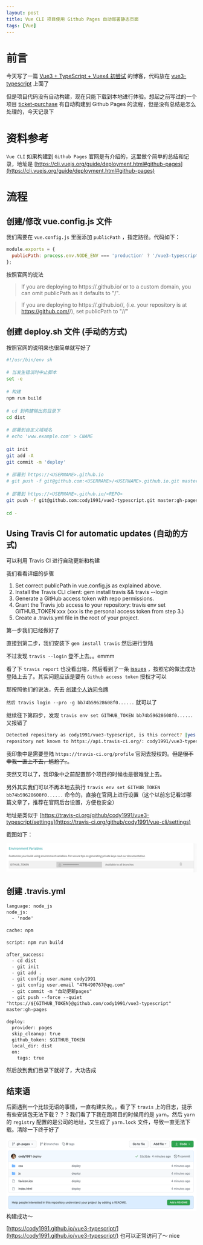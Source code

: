 ```yaml
---
layout: post
title: Vue CLI 项目使用 Github Pages 自动部署静态页面
tags: [Vue]
---
```


# 前言

今天写了一篇 [Vue3 + TypeScript + Vuex4 初尝试](https://codytang.cn/2021/03/20/vue3-ts-list/) 的博客，代码放在 [vue3-typescript](https://github.com/cody1991/vue3-typescript) 上面了

但是项目代码没有自动构建，现在只能下载到本地进行体验。想起之前写过的一个项目 [ticket-purchase](https://github.com/cody1991/ticket-purchase) 有自动构建到 Github Pages 的流程，但是没有总结是怎么处理的，今天记录下

# 资料参考

`Vue CLI` 如果构建到 `Github Pages` 官网是有介绍的，这里做个简单的总结和记录，地址是 [https://cli.vuejs.org/guide/deployment.html#github-pages](https://cli.vuejs.org/guide/deployment.html#github-pages)

# 流程

## 创建/修改 vue.config.js 文件

我们需要在 `vue.config.js` 里面添加 `publicPath` ，指定路径。代码如下：

```js
module.exports = {
  publicPath: process.env.NODE_ENV === 'production' ? '/vue3-typescript/' : '/',
};
```

按照官网的说法

> If you are deploying to https://<USERNAME>.github.io/ or to a custom domain, you can omit publicPath as it defaults to "/".

> If you are deploying to https://<USERNAME>.github.io/<REPO>/, (i.e. your repository is at https://github.com/<USERNAME>/<REPO>), set publicPath to "/<REPO>/"

## 创建 deploy.sh 文件 (手动的方式)

按照官网的说明来也很简单就写好了

```sh
#!/usr/bin/env sh

# 当发生错误时中止脚本
set -e

# 构建
npm run build

# cd 到构建输出的目录下
cd dist

# 部署到自定义域域名
# echo 'www.example.com' > CNAME

git init
git add -A
git commit -m 'deploy'

# 部署到 https://<USERNAME>.github.io
# git push -f git@github.com:<USERNAME>/<USERNAME>.github.io.git master

# 部署到 https://<USERNAME>.github.io/<REPO>
git push -f git@github.com:cody1991/vue3-typescript.git master:gh-pages

cd -
```

## Using Travis CI for automatic updates (自动的方式)

可以利用 Travis CI 进行自动更新和构建

我们看看详细的步骤

1. Set correct publicPath in vue.config.js as explained above.
2. Install the Travis CLI client: gem install travis && travis --login
3. Generate a GitHub access token with repo permissions.
4. Grant the Travis job access to your repository: travis env set GITHUB_TOKEN xxx (xxx is the personal access token from step 3.)
5. Create a .travis.yml file in the root of your project.

第一步我们已经做好了

直接到第二步，我们安装下 `gem install travis` 然后进行登陆

不过发现 `travis --login` 登不上去。。emmm

看了下 `travis report` 也没看出啥，然后看到了一条 [issues](https://github.com/travis-ci/travis.rb/issues/788#issuecomment-750927765) ，按照它的做法成功登陆上去了。其实问题应该是要有 `Github access token` 授权才可以

那按照他们的说法，先去 [创建个人访问令牌](https://docs.github.com/cn/github/authenticating-to-github/creating-a-personal-access-token)

`然后 travis login --pro -g bb74b59628608f0......` 就可以了

继续往下第四步，发现 `travis env set GITHUB_TOKEN bb74b59628608f0......` 又报错了

```bash
Detected repository as cody1991/vue3-typescript, is this correct? |yes| yes
repository not known to https://api.travis-ci.org/: cody1991/vue3-typescript
```

我印象中是需要登陆 `https://travis-ci.org/profile` 官网去授权的。<del>但是很不幸我一直上不去，尴尬了。</del>。

突然又可以了，我印象中之前配置那个项目的时候也是很难登上去。

另外其实我们可以不再本地去执行 `travis env set GITHUB_TOKEN bb74b59628608f0......` 命令的，直接在官网上进行设置（这个以前忘记看过哪篇文章了，推荐在官网后台设置，方便也安全）

地址是类似于 [https://travis-ci.org/github/cody1991/vue3-typescript/settings](https://travis-ci.org/github/cody1991/vue-cli/settings)

截图如下：

![](/img/posts/vue-cli-github-pages-1.png)

## 创建 .travis.yml

```
language: node_js
node_js:
  - 'node'

cache: npm

script: npm run build

after_success:
  - cd dist
  - git init
  - git add .
  - git config user.name cody1991
  - git config user.email "476490767@qq.com"
  - git commit -m "自动更新pages"
  - git push --force --quiet "https://${GITHUB_TOKEN}@github.com/cody1991/vue3-typescript" master:gh-pages

deploy:
  provider: pages
  skip_cleanup: true
  github_token: $GITHUB_TOKEN
  local_dir: dist
  on:
    tags: true
```

然后放到我们目录下就好了，大功告成

## 结束语

后面遇到一个比较无语的事情，一直构建失败。。看了下 `travis` 上的日志，提示有些安装包无法下载？？？我们看了下我在跑项目的时候用的是 `yarn`，然后 `yarn` 的 `registry` 配置的是公司的地址，又生成了 `yarn.lock` 文件，导致一直无法下载。清除一下终于好了

![](/img/posts/vue-cli-github-pages-2.png) 构建成功～

[https://cody1991.github.io/vue3-typescript/](https://cody1991.github.io/vue3-typescript/) 也可以正常访问了～ nice
